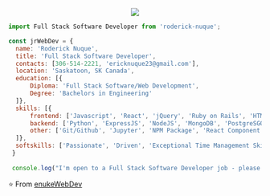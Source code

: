 


<p align="center">
  <img src="https://github.com/thompsonemerson/thompsonemerson/raw/master/cover-thompson.png" />
</p>

```js
import Full Stack Software Developer from 'roderick-nuque';

const jrWebDev = {
  name: 'Roderick Nuque',
  title: 'Full Stack Software Developer',
  contacts: [306-514-2221, 'ericknuque23@gmail.com'],
  location: 'Saskatoon, SK Canada',
  education: [{
      Diploma: 'Full Stack Software/Web Development', 
      Degree: 'Bachelors in Engineering'
  ]},
  skills: [{
      frontend: ['Javascript', 'React', 'jQuery', 'Ruby on Rails', 'HTML', 'CSS', 'Bootstrap'],
      backend: ['Python', 'ExpressJS', 'NodeJS', 'MongoDB', 'PostgreSGQL', 'SQL', 'mySQL'],
      other: ['Git/Github', 'Jupyter', 'NPM Package', 'React Component Libraries', 'Responsive Web Design', Web Dev Tools', 'JEST', 'Storybook', 'RSpec', 'Postman', GIS]
  ]},
  softskills: ['Passionate', 'Driven', 'Exceptional Time Management Skills', 'Fast Learner', 'Love to Solve Real World Problem', 'Excellent Communication Skills', 'Team Player', 'Always Excited to Learn New Things']                  
 }
 
 console.log("I'm open to a Full Stack Software Developer job - please contact me!");

```

⭐️ From [enukeWebDev](https://github.com/enukeWebDev)
<!--
**enukeWebDev/enukeWebDev** is a ✨ _special_ ✨ repository because its `README.md` (this file) appears on your GitHub profile.

Here are some ideas to get you started:

- 🔭 I’m currently attending the Lighthouse Labs Bootcamp. 
- 🌱 I’m currently learning Web Development. 
- 👯 I’m looking to collaborate on real world projects to enhance my skill set.
- 🤔 I’m looking for help with connecting / networking in Web Develpoment industry.
- 💬 Ask me about my learning journey and my career change from Federal Government Employee (Operations Superintendent - 14 years) to aspiring Web Developer.
- 📫 How to reach me: 
  * Email: enuke4@gmail.com
  * Celphone #: (306) 514-2221
- 😄 Pronouns: He
- ⚡ Fun fact:
  * LOVE running & food
  * Crypto enthusiast
-->
